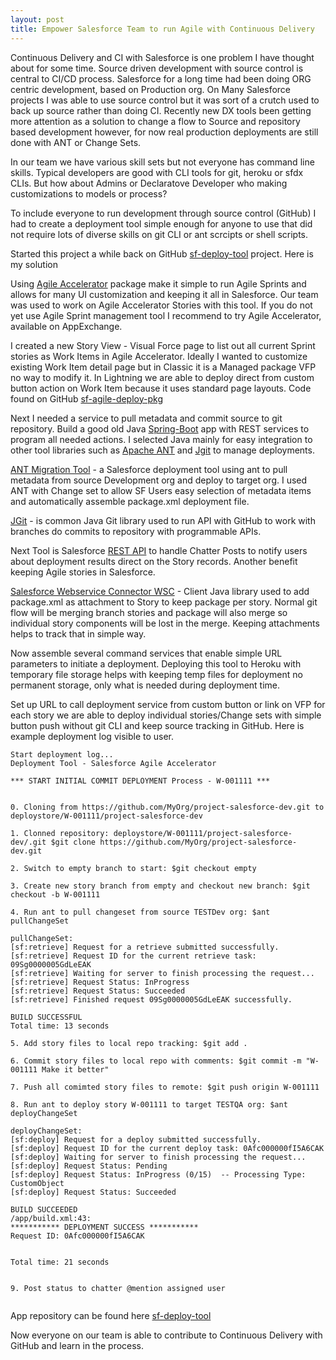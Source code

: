 ```yaml
---
layout: post
title: Empower Salesforce Team to run Agile with Continuous Delivery
---
```


Continuous Delivery and CI with Salesforce is one problem I have thought about for some time. Source driven development with source control is central to CI/CD process. Salesforce for a long time had been doing ORG centric development, based on Production org. On Many Salesforce projects I was able to use source control but it was sort of a crutch used to back up source rather than doing CI. Recently new DX tools been getting more attention as a solution to change a flow to Source and repository based development however, for now real production deployments are still done with ANT or Change Sets.

In our team we have various skill sets but not everyone has command line skills. Typical developers are good with CLI tools for git, heroku or sfdx CLIs. But how about Admins or Declaratove Developer who making customizations to models or process?

To include everyone to run development through source control (GitHub) I had to create a deployment tool simple enough for anyone to use that did not require lots of diverse skills on git CLI or ant scrcipts or shell scripts.

Started this project a while back on GitHub [sf-deploy-tool](https://github.com/iandrosov/sf-agile-deploy) project. Here is my solution

Using [Agile Accelerator](https://appexchange.salesforce.com/listingDetail?listingId=a0N30000000ps3jEAA) package make it simple to run Agile Sprints and allows for many UI customization and keeping it all in Salesforce. Our team was used to work on Agile Accelerator Stories with this tool. If you do not yet use Agile Sprint management tool I recommend to try Agile Accelerator, available on AppExchange.

I created a new Story View - Visual Force page to list out all current Sprint stories as Work Items in Agile Accelerator. Ideally I wanted to customize existing Work Item detail page but in Classic it is a Managed package VFP no way to modify it. In Lightning we are able to deploy direct from custom button action on Work Item because it uses standard page layouts. Code found on GitHub [sf-agile-deploy-pkg](https://github.com/iandrosov/sf-agile-deploy-pkg)

Next I needed a service to pull metadata and commit source to git repository. Build a good old Java [Spring-Boot](https://projects.spring.io/spring-boot/) app with REST services to program all needed actions.
I selected Java mainly for easy integration to other tool libraries such as [Apache ANT](http://ant.apache.org/) and [Jgit](https://www.eclipse.org/jgit/) to manage deployments.

[ANT Migration Tool](https://developer.salesforce.com/docs/atlas.en-us.daas.meta/daas/forcemigrationtool_install.htm) - a Salesforce deployment tool using ant to pull metadata from source Development org and deploy to target org. I used ANT with Change set to allow SF Users easy selection of metadata items and automatically assemble package.xml deployment file.

[JGit](https://www.eclipse.org/jgit/) - is common Java Git library used to run API with GitHub to work with branches do commits to repository with programmable APIs.

Next Tool is Salesforce [REST API](https://developer.salesforce.com/docs/atlas.en-us.api_rest.meta/api_rest/intro_what_is_rest_api.htm) to handle Chatter Posts to notify users about deployment results direct on the Story records. Another benefit keeping Agile stories in Salesforce.

[Salesforce Webservice Connector WSC](https://developer.salesforce.com/page/Introduction_to_the_Force.com_Web_Services_Connector) - Client Java library used to add package.xml as attachment to Story to keep package per story. Normal git flow will be merging branch stories and package will also merge so individual story components will be lost in the merge. Keeping attachments helps to track that in simple way.

Now assemble several command services that enable simple URL parameters to initiate a deployment.
Deploying this tool to Heroku with temporary file storage helps with keeping temp files for deployment no permanent storage, only what is needed during deployment time.

Set up URL to call deployment service from custom button or link on VFP for each story we are able to deploy individual stories/Change sets with simple button push without git CLI and keep source tracking in GitHub. Here is example deployment log visible to user.

```
Start deployment log...
Deployment Tool - Salesforce Agile Accelerator

*** START INITIAL COMMIT DEPLOYMENT Process - W-001111 ***


0. Cloning from https://github.com/MyOrg/project-salesforce-dev.git to deploystore/W-001111/project-salesforce-dev

1. Clonned repository: deploystore/W-001111/project-salesforce-dev/.git $git clone https://github.com/MyOrg/project-salesforce-dev.git

2. Switch to empty branch to start: $git checkout empty

3. Create new story branch from empty and checkout new branch: $git checkout -b W-001111

4. Run ant to pull changeset from source TESTDev org: $ant pullChangeSet

pullChangeSet:
[sf:retrieve] Request for a retrieve submitted successfully.
[sf:retrieve] Request ID for the current retrieve task: 09Sg0000005GdLeEAK
[sf:retrieve] Waiting for server to finish processing the request...
[sf:retrieve] Request Status: InProgress
[sf:retrieve] Request Status: Succeeded
[sf:retrieve] Finished request 09Sg0000005GdLeEAK successfully.

BUILD SUCCESSFUL
Total time: 13 seconds

5. Add story files to local repo tracking: $git add .

6. Commit story files to local repo with comments: $git commit -m "W-001111 Make it better"

7. Push all comimted story files to remote: $git push origin W-001111

8. Run ant to deploy story W-001111 to target TESTQA org: $ant deployChangeSet

deployChangeSet:
[sf:deploy] Request for a deploy submitted successfully.
[sf:deploy] Request ID for the current deploy task: 0Afc000000fI5A6CAK
[sf:deploy] Waiting for server to finish processing the request...
[sf:deploy] Request Status: Pending
[sf:deploy] Request Status: InProgress (0/15)  -- Processing Type: CustomObject
[sf:deploy] Request Status: Succeeded

BUILD SUCCEEDED
/app/build.xml:43: 
*********** DEPLOYMENT SUCCESS ***********
Request ID: 0Afc000000fI5A6CAK


Total time: 21 seconds


9. Post status to chatter @mention assigned user


```

App repository can be found here [sf-deploy-tool](https://github.com/iandrosov/sf-agile-deploy)

Now everyone on our team is able to contribute to Continuous Delivery with GitHub and learn in the process.

 

